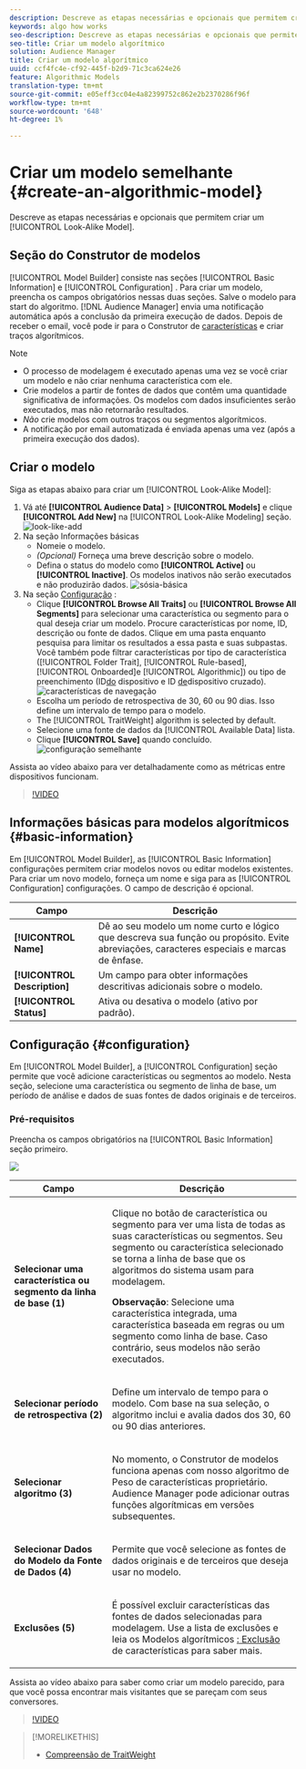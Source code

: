 ```yaml
---
description: Descreve as etapas necessárias e opcionais que permitem criar um modelo algorítmico no Construtor de modelos.
keywords: algo how works
seo-description: Descreve as etapas necessárias e opcionais que permitem criar um modelo algorítmico no Construtor de modelos.
seo-title: Criar um modelo algorítmico
solution: Audience Manager
title: Criar um modelo algorítmico
uuid: ccf4fc4e-cf92-445f-b2d9-71c3ca624e26
feature: Algorithmic Models
translation-type: tm+mt
source-git-commit: e05eff3cc04e4a82399752c862e2b2370286f96f
workflow-type: tm+mt
source-wordcount: '648'
ht-degree: 1%

---
```



# Criar um modelo semelhante {#create-an-algorithmic-model}

Descreve as etapas necessárias e opcionais que permitem criar um [!UICONTROL Look-Alike Model].

## Seção do Construtor de modelos

[!UICONTROL Model Builder] consiste nas seções [!UICONTROL Basic Information] e [!UICONTROL Configuration] . Para criar um modelo, preencha os campos obrigatórios nessas duas seções. Salve o modelo para start do algoritmo. [!DNL Audience Manager] envia uma notificação automática após a conclusão da primeira execução de dados. Depois de receber o email, você pode ir para o Construtor de [características](../../features/traits/about-trait-builder.md) e criar traços algorítmicos.

>[!NOTE]
>
>* O processo de modelagem é executado apenas uma vez se você criar um modelo e não criar nenhuma característica com ele.
>* Crie modelos a partir de fontes de dados que contêm uma quantidade significativa de informações. Os modelos com dados insuficientes serão executados, mas não retornarão resultados.
>* *Não* crie modelos com outros traços ou segmentos algorítmicos.
>* A notificação por email automatizada é enviada apenas uma vez (após a primeira execução dos dados).


## Criar o modelo

Siga as etapas abaixo para criar um [!UICONTROL Look-Alike Model]:

1. Vá até **[!UICONTROL Audience Data]** > **[!UICONTROL Models]** e clique **[!UICONTROL Add New]** na [!UICONTROL Look-Alike Modeling] seção.
   ![look-like-add](assets/look-alike-add.png)
1. Na seção Informações [](../../features/algorithmic-models/create-model.md#basic-information) básicas
   * Nomeie o modelo.
   * *(Opcional)* Forneça uma breve descrição sobre o modelo.
   * Defina o status do modelo como **[!UICONTROL Active]** ou **[!UICONTROL Inactive]**. Os modelos inativos não serão executados e não produzirão dados.
      ![sósia-básica](assets/look-alike-basic.png)
1. Na seção [Configuração](../../features/algorithmic-models/create-model.md#configuration) :
   * Clique **[!UICONTROL Browse All Traits]** ou **[!UICONTROL Browse All Segments]** para selecionar uma característica ou segmento para o qual deseja criar um modelo. Procure características por nome, ID, descrição ou fonte de dados. Clique em uma pasta enquanto pesquisa para limitar os resultados a essa pasta e suas subpastas. Você também pode filtrar características por tipo de característica ([!UICONTROL Folder Trait], [!UICONTROL Rule-based], [!UICONTROL Onboarded]e [!UICONTROL Algorithmic]) ou tipo de preenchimento (ID[do](../../reference/ids-in-aam.md) dispositivo e ID [de](../../reference/ids-in-aam.md)dispositivo cruzado).
      ![características de navegação](assets/browse-traits.png)
   * Escolha um período de retrospectiva de 30, 60 ou 90 dias. Isso define um intervalo de tempo para o modelo.
   * The [!UICONTROL TraitWeight] algorithm is selected by default.
   * Selecione uma fonte de dados da [!UICONTROL Available Data] lista.
   * Clique **[!UICONTROL Save]** quando concluído.
      ![configuração semelhante](assets/look-alike-configuration.png)

Assista ao vídeo abaixo para ver detalhadamente como as métricas entre dispositivos funcionam.

>[!VIDEO](https://docs.adobe.com/content/help/en/audience-manager-learn/tutorials/build-and-manage-audiences/profile-merge/understanding-cross-device-metrics-in-audience-manager.html)

## Informações básicas para modelos algorítmicos {#basic-information}

<!-- r_model_basic.xml -->

Em [!UICONTROL Model Builder], as [!UICONTROL Basic Information] configurações permitem criar modelos novos ou editar modelos existentes. Para criar um novo modelo, forneça um nome e siga para as [!UICONTROL Configuration] configurações. O campo de descrição é opcional.

| Campo | Descrição |
|---|---|
| **[!UICONTROL Name]** | Dê ao seu modelo um nome curto e lógico que descreva sua função ou propósito. Evite abreviações, caracteres especiais e marcas de ênfase. |
| **[!UICONTROL Description]** | Um campo para obter informações descritivas adicionais sobre o modelo. |
| **[!UICONTROL Status]** | Ativa ou desativa o modelo (ativo por padrão). |

## Configuração {#configuration}

Em [!UICONTROL Model Builder], a [!UICONTROL Configuration] seção permite que você adicione características ou segmentos ao modelo. Nesta seção, selecione uma característica ou segmento de linha de base, um período de análise e dados de suas fontes de dados originais e de terceiros.

<!-- r_model_configuration.xml -->

### Pré-requisitos

Preencha os campos obrigatórios na [!UICONTROL Basic Information] seção primeiro.

![](assets/lam_exclude_traits_numbered.png)

<table id="table_7A6BE5E5498D4776A30323B743954150"> 
 <thead> 
  <tr> 
   <th colname="col1" class="entry"> Campo </th> 
   <th colname="col2" class="entry"> Descrição </th> 
  </tr> 
 </thead>
 <tbody> 
  <tr> 
   <td colname="col1"> <p><b>Selecionar uma característica ou segmento da linha de base (1)</b> </p> </td> 
   <td colname="col2"> <p>Clique no botão de característica ou segmento para ver uma lista de todas as suas características ou segmentos. Seu segmento ou característica selecionado se torna a linha de base que os algoritmos do sistema usam para modelagem. </p> <p> <p><b>Observação</b>:  Selecione uma característica integrada, uma característica baseada em regras ou um segmento como linha de base. Caso contrário, seus modelos não serão executados. </p> </p> </td> 
  </tr> 
  <tr> 
   <td colname="col1"> <p><b>Selecionar período de retrospectiva (2)</b> </p> </td> 
   <td colname="col2"> <p>Define um intervalo de tempo para o modelo. Com base na sua seleção, o algoritmo inclui e avalia dados dos 30, 60 ou 90 dias anteriores. </p> </td> 
  </tr> 
  <tr> 
   <td colname="col1"> <p><b>Selecionar algoritmo (3)</b> </p> </td> 
   <td colname="col2"> <p>No momento, o Construtor de modelos funciona apenas com nosso algoritmo de Peso <span class="keyword"></span> de características proprietário. <span class="keyword"> Audience Manager</span> pode adicionar outras funções algorítmicas em versões subsequentes. </p> </td>
  </tr>
  <tr> 
   <td colname="col1"> <p><b>Selecionar Dados do Modelo da Fonte de Dados (4)</b> </p> </td> 
   <td colname="col2"> <p>Permite que você selecione as fontes de dados originais e de terceiros que deseja usar no modelo. </p> </td>
  </tr> 
  <tr> 
   <td colname="col1"> <p><b>Exclusões (5)</b> </p> </td> 
   <td colname="col2"> <p>É possível excluir características das fontes de dados selecionadas para modelagem. Use a lista de exclusões <span class="wintitle"> e leia os Modelos algorítmicos</span> <a href="../../features/algorithmic-models/trait-exclusion-algo-models.md"> : Exclusão</a> de características para saber mais. </p> </td>
  </tr> 
 </tbody>
</table>

Assista ao vídeo abaixo para saber como criar um modelo parecido, para que você possa encontrar mais visitantes que se pareçam com seus conversores.

>[!VIDEO](https://video.tv.adobe.com/v/23504/)

>[!MORELIKETHIS]
>
>* [Compreensão de TraitWeight](../../features/algorithmic-models/understanding-models.md#understanding-traitweight)

